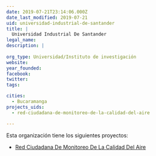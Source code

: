 ```yaml
---
date: 2019-07-21T23:14:06.000Z
date_last_modified: 2019-07-21
uid: universidad-industrial-de-santander
title: |
  Universidad Industrial De Santander
legal_name: 
description: |
  
org_type: Universidad/Instituto de investigación
website: 
year_founded: 
facebook: 
twitter: 
tags:

cities: 
  - Bucaramanga
projects_uids:
  - red-ciudadana-de-monitoreo-de-la-calidad-del-aire

---
```


Esta organización tiene los siguientes proyectos:

- [Red Ciudadana De Monitoreo De La Calidad Del Aire](/proyectos/red-ciudadana-de-monitoreo-de-la-calidad-del-aire)
